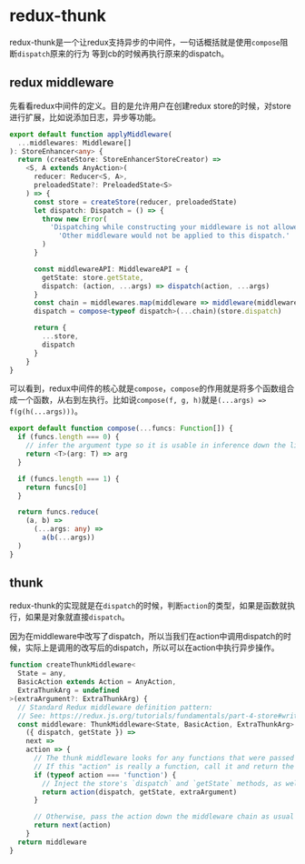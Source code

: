 # redux-thunk

redux-thunk是一个让redux支持异步的中间件，一句话概括就是使用`compose`阻断`dispatch`原来的行为 等到cb的时候再执行原来的dispatch。

## redux middleware

先看看redux中间件的定义。目的是允许用户在创建redux store的时候，对store进行扩展，比如说添加日志，异步等功能。

```ts
export default function applyMiddleware(
  ...middlewares: Middleware[]
): StoreEnhancer<any> {
  return (createStore: StoreEnhancerStoreCreator) =>
    <S, A extends AnyAction>(
      reducer: Reducer<S, A>,
      preloadedState?: PreloadedState<S>
    ) => {
      const store = createStore(reducer, preloadedState)
      let dispatch: Dispatch = () => {
        throw new Error(
          'Dispatching while constructing your middleware is not allowed. ' +
            'Other middleware would not be applied to this dispatch.'
        )
      }

      const middlewareAPI: MiddlewareAPI = {
        getState: store.getState,
        dispatch: (action, ...args) => dispatch(action, ...args)
      }
      const chain = middlewares.map(middleware => middleware(middlewareAPI))
      dispatch = compose<typeof dispatch>(...chain)(store.dispatch)

      return {
        ...store,
        dispatch
      }
    }
}
```

可以看到，redux中间件的核心就是`compose`，`compose`的作用就是将多个函数组合成一个函数，从右到左执行。比如说`compose(f, g, h)`就是`(...args) => f(g(h(...args)))`。

```ts
export default function compose(...funcs: Function[]) {
  if (funcs.length === 0) {
    // infer the argument type so it is usable in inference down the line
    return <T>(arg: T) => arg
  }

  if (funcs.length === 1) {
    return funcs[0]
  }

  return funcs.reduce(
    (a, b) =>
      (...args: any) =>
        a(b(...args))
  )
}
```

## thunk

redux-thunk的实现就是在`dispatch`的时候，判断`action`的类型，如果是函数就执行，如果是对象就直接`dispatch`。

因为在middleware中改写了dispatch，所以当我们在action中调用dispatch的时候，实际上是调用的改写后的dispatch，所以可以在action中执行异步操作。

```ts
function createThunkMiddleware<
  State = any,
  BasicAction extends Action = AnyAction,
  ExtraThunkArg = undefined
>(extraArgument?: ExtraThunkArg) {
  // Standard Redux middleware definition pattern:
  // See: https://redux.js.org/tutorials/fundamentals/part-4-store#writing-custom-middleware
  const middleware: ThunkMiddleware<State, BasicAction, ExtraThunkArg> =
    ({ dispatch, getState }) =>
    next =>
    action => {
      // The thunk middleware looks for any functions that were passed to `store.dispatch`.
      // If this "action" is really a function, call it and return the result.
      if (typeof action === 'function') {
        // Inject the store's `dispatch` and `getState` methods, as well as any "extra arg"
        return action(dispatch, getState, extraArgument)
      }

      // Otherwise, pass the action down the middleware chain as usual
      return next(action)
    }
  return middleware
}
```
